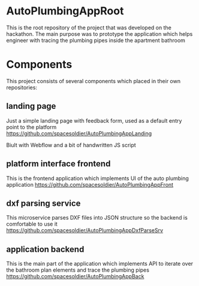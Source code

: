# AutoPlumbingAppRoot

This is the root repository of the project that was developed on the hackathon. The main purpose was to prototype the application which helps engineer with tracing the plumbing pipes inside the apartment bathroom

# Components

This project consists of several components which placed in their own repositories:
## landing page
Just a simple landing page with feedback form, used as a default entry point to the platform
https://github.com/spacesoldier/AutoPlumbingAppLanding

Biult with Webflow and a bit of handwritten JS script

## platform interface frontend
This is the frontend application which implements UI of the auto plumbing application
https://github.com/spacesoldier/AutoPlumbingAppFront

## dxf parsing service
This microservice parses DXF files into JSON structure so the backend is comfortable to use it
https://github.com/spacesoldier/AutoPlumbingAppDxfParseSrv

## application backend
This is the main part of the application which implements API to iterate over the bathroom plan elements and trace the plumbing pipes
https://github.com/spacesoldier/AutoPlumbingAppBack
